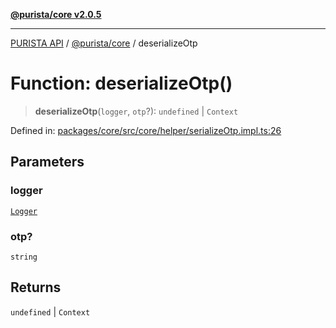 [**@purista/core v2.0.5**](../README.md)

***

[PURISTA API](../../../packages.md) / [@purista/core](../README.md) / deserializeOtp

# Function: deserializeOtp()

> **deserializeOtp**(`logger`, `otp`?): `undefined` \| `Context`

Defined in: [packages/core/src/core/helper/serializeOtp.impl.ts:26](https://github.com/puristajs/purista/blob/master/packages/core/src/core/helper/serializeOtp.impl.ts#L26)

## Parameters

### logger

[`Logger`](../classes/Logger.md)

### otp?

`string`

## Returns

`undefined` \| `Context`
